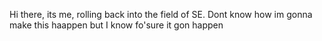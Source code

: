 Hi there, its me, rolling back into the field of SE. Dont know how im gonna make this haappen but I know fo'sure it gon happen
